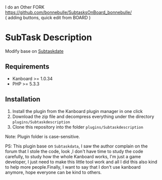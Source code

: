 I do an Other FORK  
https://github.com/bonnebulle/SubtasksOnBoard_bonnebulle/   
( adding buttons, quick edit from BOARD )    

# SubTask Description

Modify base on [Subtaskdate](https://github.com/eSkiSo/Subtaskdate)

Requirements
------------

- Kanboard >= 1.0.34
- PHP >= 5.3.3

Installation
------------

1. Install the plugin from the Kanboard plugin manager in one click
2. Download the zip file and decompress everything under the directory `plugins/Subtaskdescription`
3. Clone this repository into the folder `plugins/Subtaskdescription`

Note: Plugin folder is case-sensitive.

PS: This plugin base on `Subtaskdata`, I saw the author complain on the forum that I stole the code, look ,I don't have time to study the code carefully, to study how the whole Kanboard works, I'm just a game developer, I just need to make this little tool work and all I did this also kind to help more people.Finally, I want to say that I don't use kanboard anymore, hope everyone can be kind to others.
